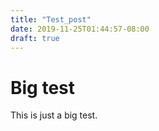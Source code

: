 ```yaml
---
title: "Test_post"
date: 2019-11-25T01:44:57-08:00
draft: true
---
```


# Big test

This is just a big test.
